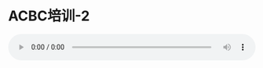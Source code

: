 # ACBC培训-2

<audio style="width: 100%;" preload="false" controls controlslist="nodownload"><source src="//cdn.simai.ml/audio/mp3/old/12158.mp3" type="audio/mpeg">Your browser does not support the audio element.</audio>


